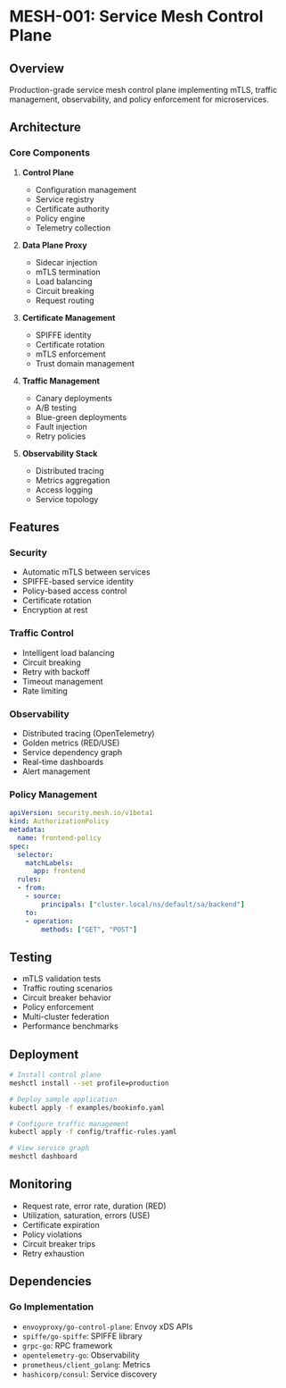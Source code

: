 # MESH-001: Service Mesh Control Plane

## Overview

Production-grade service mesh control plane implementing mTLS, traffic management, observability, and policy enforcement for microservices.

## Architecture

### Core Components

1. **Control Plane**
   - Configuration management
   - Service registry
   - Certificate authority
   - Policy engine
   - Telemetry collection

2. **Data Plane Proxy**
   - Sidecar injection
   - mTLS termination
   - Load balancing
   - Circuit breaking
   - Request routing

3. **Certificate Management**
   - SPIFFE identity
   - Certificate rotation
   - mTLS enforcement
   - Trust domain management

4. **Traffic Management**
   - Canary deployments
   - A/B testing
   - Blue-green deployments
   - Fault injection
   - Retry policies

5. **Observability Stack**
   - Distributed tracing
   - Metrics aggregation
   - Access logging
   - Service topology

## Features

### Security
- Automatic mTLS between services
- SPIFFE-based service identity
- Policy-based access control
- Certificate rotation
- Encryption at rest

### Traffic Control
- Intelligent load balancing
- Circuit breaking
- Retry with backoff
- Timeout management
- Rate limiting

### Observability
- Distributed tracing (OpenTelemetry)
- Golden metrics (RED/USE)
- Service dependency graph
- Real-time dashboards
- Alert management

### Policy Management
```yaml
apiVersion: security.mesh.io/v1beta1
kind: AuthorizationPolicy
metadata:
  name: frontend-policy
spec:
  selector:
    matchLabels:
      app: frontend
  rules:
  - from:
    - source:
        principals: ["cluster.local/ns/default/sa/backend"]
    to:
    - operation:
        methods: ["GET", "POST"]
```

## Testing

- mTLS validation tests
- Traffic routing scenarios
- Circuit breaker behavior
- Policy enforcement
- Multi-cluster federation
- Performance benchmarks

## Deployment

```bash
# Install control plane
meshctl install --set profile=production

# Deploy sample application
kubectl apply -f examples/bookinfo.yaml

# Configure traffic management
kubectl apply -f config/traffic-rules.yaml

# View service graph
meshctl dashboard
```

## Monitoring

- Request rate, error rate, duration (RED)
- Utilization, saturation, errors (USE)
- Certificate expiration
- Policy violations
- Circuit breaker trips
- Retry exhaustion

## Dependencies

### Go Implementation
- `envoyproxy/go-control-plane`: Envoy xDS APIs
- `spiffe/go-spiffe`: SPIFFE library
- `grpc-go`: RPC framework
- `opentelemetry-go`: Observability
- `prometheus/client_golang`: Metrics
- `hashicorp/consul`: Service discovery